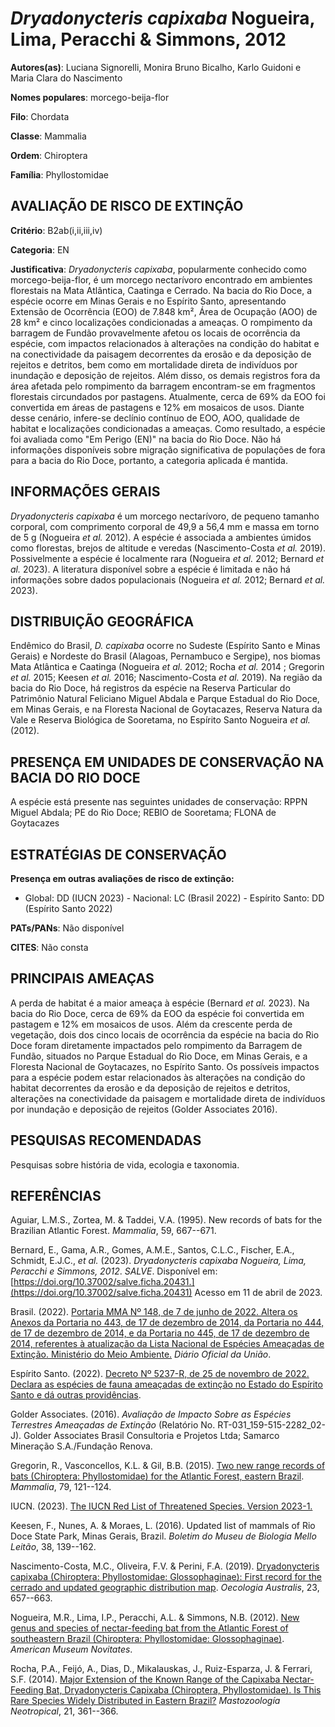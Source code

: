 # *Dryadonycteris capixaba* Nogueira, Lima, Peracchi & Simmons, 2012

**Autores(as)**: Luciana Signorelli, Monira Bruno Bicalho, Karlo Guidoni e Maria Clara do Nascimento

**Nomes populares**: morcego-beija-flor

**Filo**: Chordata

**Classe**: Mammalia

**Ordem**: Chiroptera

**Família**: Phyllostomidae

## AVALIAÇÃO DE RISCO DE EXTINÇÃO

**Critério**: B2ab(i,ii,iii,iv)

**Categoria**: EN

**Justificativa**: *Dryadonycteris capixaba*, popularmente conhecido como morcego-beija-flor, é um morcego nectarívoro encontrado em ambientes florestais na Mata Atlântica, Caatinga e Cerrado. Na bacia do Rio Doce, a espécie ocorre em Minas Gerais e no Espírito Santo, apresentando Extensão de Ocorrência (EOO) de 7.848 km², Área de Ocupação (AOO) de 28 km² e cinco localizações condicionadas a ameaças. O rompimento da barragem de Fundão provavelmente afetou os locais de ocorrência da espécie, com impactos relacionados à alterações na condição do habitat e na conectividade da paisagem decorrentes da erosão e da deposição de rejeitos e detritos, bem como em mortalidade direta de indivíduos por inundação e deposição de rejeitos. Além disso, os demais registros fora da área afetada pelo rompimento da barragem encontram-se em fragmentos florestais circundados por pastagens. Atualmente, cerca de 69% da EOO foi convertida em áreas de pastagens e 12% em
mosaicos de usos. Diante desse cenário, infere-se declínio contínuo de EOO, AOO, qualidade de habitat e localizações condicionadas a ameaças. Como resultado, a espécie foi avaliada como "Em Perigo (EN)" na bacia do Rio Doce. Não há informações disponíveis sobre migração significativa de populações de fora para a bacia do Rio Doce, portanto, a categoria aplicada é mantida.

## INFORMAÇÕES GERAIS

*Dryadonycteris capixaba* é um morcego nectarívoro, de pequeno tamanho corporal, com comprimento corporal de 49,9 a 56,4 mm e massa em torno de 5 g (Nogueira *et al.* 2012). A espécie é associada a ambientes úmidos como florestas, brejos de altitude e veredas (Nascimento-Costa *et al.* 2019). Possivelmente a espécie é localmente rara (Nogueira *et al.* 2012; Bernard *et al.* 2023). A literatura disponível sobre a espécie é limitada e não há informações sobre dados populacionais (Nogueira *et al.* 2012; Bernard *et al.* 2023).

## DISTRIBUIÇÃO GEOGRÁFICA

Endêmico do Brasil, *D. capixaba* ocorre no Sudeste (Espírito Santo e Minas Gerais) e Nordeste do Brasil (Alagoas, Pernambuco e Sergipe), nos biomas Mata Atlântica e Caatinga (Nogueira *et al.* 2012; Rocha *et al.* 2014 ; Gregorin *et al.* 2015; Keesen *et al.* 2016; Nascimento-Costa *et al.* 2019). Na região da bacia do Rio Doce, há registros da espécie na Reserva Particular do Patrimônio Natural Feliciano Miguel Abdala e Parque Estadual do Rio Doce, em Minas Gerais, e na Floresta Nacional de Goytacazes, Reserva Natura da Vale e Reserva Biológica de Sooretama, no Espírito Santo Nogueira *et al.* (2012).

## PRESENÇA EM UNIDADES DE CONSERVAÇÃO NA BACIA DO RIO DOCE

A espécie está presente nas seguintes unidades de conservação: RPPN Miguel Abdala; PE do Rio Doce; REBIO de Sooretama; FLONA de Goytacazes

## ESTRATÉGIAS DE CONSERVAÇÃO

**Presença em outras avaliações de risco de extinção:**

-   Global: DD (IUCN 2023) -   Nacional: LC (Brasil 2022) -   Espírito Santo: DD (Espírito Santo 2022)

**PATs/PANs**: Não disponível

**CITES**: Não consta

## PRINCIPAIS AMEAÇAS

A perda de habitat é a maior ameaça à espécie (Bernard *et al.* 2023).  Na bacia do Rio Doce, cerca de 69% da EOO da espécie foi convertida em pastagem e 12% em mosaicos de usos. Além da crescente perda de vegetação, dois dos cinco locais de ocorrência da espécie na bacia do Rio Doce foram diretamente impactados pelo rompimento da Barragem de Fundão, situados no Parque Estadual do Rio Doce, em Minas Gerais, e a Floresta Nacional de Goytacazes, no Espírito Santo. Os possíveis impactos para a espécie podem estar relacionados às alterações na condição do habitat decorrentes da erosão e da deposição de rejeitos e detritos, alterações na conectividade da paisagem e mortalidade direta de indivíduos por inundação e deposição de rejeitos (Golder Associates 2016).

## PESQUISAS RECOMENDADAS

Pesquisas sobre história de vida, ecologia e taxonomia.

## REFERÊNCIAS

Aguiar, L.M.S., Zortea, M. & Taddei, V.A. (1995). New records of bats for the Brazilian Atlantic Forest. *Mammalia*, 59, 667--671.

Bernard, E., Gama, A.R., Gomes, A.M.E., Santos, C.L.C., Fischer, E.A., Schmidt, E.J.C., *et al.* (2023). *Dryadonycteris capixaba Nogueira, Lima, Peracchi e Simmons, 2012*. *SALVE*. Disponível em: [https://doi.org/10.37002/salve.ficha.20431.](https://doi.org/10.37002/salve.ficha.20431) Acesso em 11 de abril de 2023.

Brasil. (2022). [Portaria MMA Nº 148, de 7 de junho de 2022. Altera os Anexos da Portaria no 443, de 17 de dezembro de 2014, da Portaria no 444, de 17 de dezembro de 2014, e da Portaria no 445, de 17 de dezembro de 2014, referentes à atualização da Lista Nacional de Espécies Ameaçadas de Extinção. Ministério do Meio Ambiente.](https://in.gov.br/en/web/dou/-/portaria-mma-n-148-de-7-de-junho-de-2022-406272733) *Diário Oficial da União*.

Espírito Santo. (2022). [Decreto Nº 5237-R, de 25 de novembro de 2022.  Declara as espécies de fauna ameaçadas de extinção no Estado do Espírito Santo e dá outras providências](https://iema.es.gov.br/Media/iema/FAUNA/Decreto%205237-R_2022_25-Nov%20-%20Fauna%20(s-peixes)%20-%20Lista%20de%20Esp%C3%A9cies%20Amea%C3%A7adas%20de%20Extin%C3%A7%C3%A3o.pdf).

Golder Associates. (2016). *Avaliação de Impacto Sobre as Espécies Terrestres Ameaçadas de Extinção* (Relatório No.  RT-031_159-515-2282_02-J). Golder Associates Brasil Consultoria e Projetos Ltda; Samarco Mineração S.A./Fundação Renova.

Gregorin, R., Vasconcellos, K.L. & Gil, B.B. (2015). [Two new range records of bats (Chiroptera: Phyllostomidae) for the Atlantic Forest, eastern Brazil](https://doi.org/10.1515/mammalia-2013-0142). *Mammalia*, 79, 121--124.

IUCN. (2023). [The IUCN Red List of Threatened Species. Version 2023-1.](https://www.iucnredlist.org.)

Keesen, F., Nunes, A. & Moraes, L. (2016). Updated list of mammals of Rio Doce State Park, Minas Gerais, Brazil. *Boletim do Museu de Biologia Mello Leitão*, 38, 139--162.

Nascimento-Costa, M.C., Oliveira, F.V. & Perini, F.A. (2019).  [Dryadonycteris capixaba (Chiroptera: Phyllostomidae: Glossophaginae): First record for the cerrado and updated geographic distribution map](https://doi.org/10.4257/oeco.2019.2303.22). *Oecologia Australis*, 23, 657--663.

Nogueira, M.R., Lima, I.P., Peracchi, A.L. & Simmons, N.B. (2012). [New genus and species of nectar-feeding bat from the Atlantic Forest of southeastern Brazil (Chiroptera: Phyllostomidae: Glossophaginae)](https://doi.org/10.1206/3747.2). *American Museum Novitates*.

Rocha, P.A., Feijó, A., Dias, D., Mikalauskas, J., Ruiz-Esparza, J. & Ferrari, S.F. (2014). [Major Extension of the Known Range of the Capixaba Nectar-Feeding Bat, Dryadonycteris Capixaba (Chiroptera, Phyllostomidae). Is This Rare Species Widely Distributed in Eastern Brazil?](http://www.sarem.org.ar) *Mastozoología Neotropical*, 21, 361--366.
